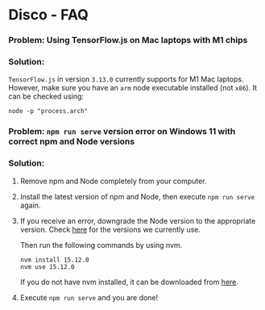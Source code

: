 # Disco - FAQ

### Problem:  Using TensorFlow.js on Mac laptops with M1 chips

### Solution:

`TensorFlow.js` in version `3.13.0` currently supports for M1 Mac laptops. However, make sure you have an `arm` node executable installed (not `x86`). It can be checked using:

```
node -p "process.arch"
```
### Problem:  `npm run serve` version error on Windows 11 with correct npm and Node versions

### Solution:

1. Remove npm and Node completely from your computer.
2. Install the latest version of npm and Node, then execute `npm run serve` again.
3. If you receive an error, downgrade the Node version to the appropriate version. Check [here](https://github.com/epfml/disco/blob/b133bd598a6f65e5bb6a56e21106bf6a7abdda90/mobile-browser-based-version/README.md?plain=1#L47-L51) for the versions we currently use. 

	Then run the following commands by using nvm.
	```
	nvm install 15.12.0 
	nvm use 15.12.0 
	```
	If you do not have nvm installed, it can be downloaded from [here](https://github.com/coreybutler/nvm-windows).
4. Execute `npm run serve` and you are done!

